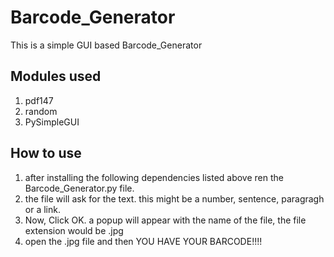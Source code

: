 # Barcode_Generator
This is a simple GUI based Barcode_Generator

## Modules used
1. pdf147
2. random
3. PySimpleGUI

## How to use
1. after installing the following dependencies listed above ren the Barcode_Generator.py file.
2. the file will ask for the text. this might be a number, sentence, paragragh or a link.
3. Now, Click OK. a popup will appear with the name of the file, the file extension would be .jpg
4. open the .jpg file and then YOU HAVE YOUR BARCODE!!!!
